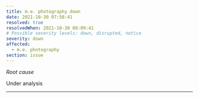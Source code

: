 ```yaml
---
title: m.e. photography down
date: 2021-10-30 07:58:41
resolved: true
resolvedWhen: 2021-10-30 08:09:41
# Possible severity levels: down, disrupted, notice
severity: down
affected:
  - m.e. photography
section: issue
---
```


*Root cause*

Under analysis

---


